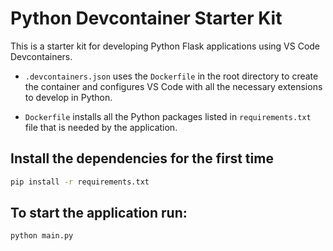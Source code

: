 # Python Devcontainer Starter Kit

This is a starter kit for developing Python Flask applications using VS Code Devcontainers.

- `.devcontainers.json` uses the `Dockerfile` in the root directory to create the container and configures VS Code with all the necessary extensions to develop in Python.

- `Dockerfile` installs all the Python packages listed in `requirements.txt` file that is needed by the application.

## Install the dependencies for the first time

```bash
pip install -r requirements.txt
```

## To start the application run:

```bash
python main.py 
```